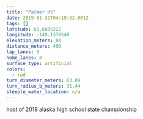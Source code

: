 ```yaml
---
title: "Palmer HS"
date: 2019-01-31T04:19:32.001Z
tags: []
latitude: 61.6035222
longitude: -149.1370548
elevation_meters: 84
distance_meters: 400
lap_lanes: 8
home_lanes: 8
surface_type: artificial
colors:
  - red
turn_diameter_meters: 63.09
turn_radius_b_meters: 31.44
steeple_water_location: n/a
---
```


<!--more-->
host of 2018 alaska high school state championship
